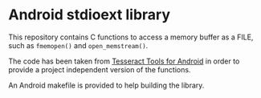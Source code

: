 Android stdioext library
========================

This repository contains C functions to access a memory buffer as a FILE, such as `fmemopen()` and `open_memstream()`.

The code has been taken from [Tesseract Tools for Android](https://code.google.com/p/tesseract-android-tools/) in order to provide a project independent version of the functions.

An Android makefile is provided to help building the library.
